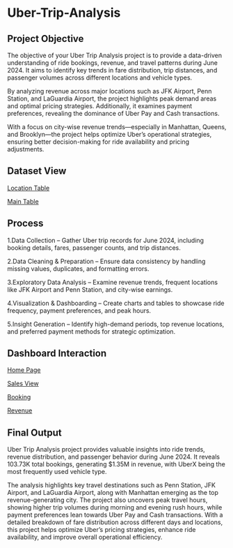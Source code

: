 # Uber-Trip-Analysis
## Project Objective

The objective of your Uber Trip Analysis project is to provide a data-driven understanding of ride bookings, revenue, and travel patterns during June 2024. It aims to identify key trends in fare distribution, trip distances, and passenger volumes across different locations and vehicle types. 

By analyzing revenue across major locations such as JFK Airport, Penn Station, and LaGuardia Airport, the project highlights peak demand areas and optimal pricing strategies. Additionally, it examines payment preferences, revealing the dominance of Uber Pay and Cash transactions. 

With a focus on city-wise revenue trends—especially in Manhattan, Queens, and Brooklyn—the project helps optimize Uber’s operational strategies, ensuring better decision-making for ride availability and pricing adjustments.

## Dataset View

<a href = "https://github.com/omnavghire28/Uber-Trip-Analysis/blob/main/Location%20Table.xlsx "> Location Table </a>

<a href = "https://github.com/omnavghire28/Uber-Trip-Analysis/blob/main/Uber%20Trip%20Details.xlsx"> Main Table </a>

## Process
1.Data Collection – Gather Uber trip records for June 2024, including booking details, fares, passenger counts, and trip distances.

2.Data Cleaning & Preparation – Ensure data consistency by handling missing values, duplicates, and formatting errors.

3.Exploratory Data Analysis – Examine revenue trends, frequent locations like JFK Airport and Penn Station, and city-wise earnings.

4.Visualization & Dashboarding – Create charts and tables to showcase ride frequency, payment preferences, and peak hours.

5.Insight Generation – Identify high-demand periods, top revenue locations, and preferred payment methods for strategic optimization.

## Dashboard Interaction
<a href = "https://github.com/omnavghire28/Uber-Trip-Analysis/blob/main/Screenshot%202025-05-21%20115954.png "> Home Page </a>

<a href = "https://github.com/omnavghire28/Uber-Trip-Analysis/blob/main/Screenshot%202025-05-21%20120026.png "> Sales View </a>

<a href = "https://github.com/omnavghire28/Uber-Trip-Analysis/blob/main/Screenshot%202025-05-21%20120053.png "> Booking </a>

<a href = "https://github.com/omnavghire28/Uber-Trip-Analysis/blob/main/Screenshot%202025-05-21%20120132.png "> Revenue </a>

## Final Output

Uber Trip Analysis project provides valuable insights into ride trends, revenue distribution, and passenger behavior during June 2024. It reveals 103.73K total bookings, generating $1.35M in revenue, with UberX being the most frequently used vehicle type. 

The analysis highlights key travel destinations such as Penn Station, JFK Airport, and LaGuardia Airport, along with Manhattan emerging as the top revenue-generating city. The project also uncovers peak travel hours, showing higher trip volumes during morning and evening rush hours, while payment preferences lean towards Uber Pay and Cash transactions. With a detailed breakdown of fare distribution across different days and locations, this project helps optimize Uber’s pricing strategies, enhance ride availability, and improve overall operational efficiency.

